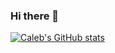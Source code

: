 ### Hi there 👋
[![Caleb's GitHub stats](https://github-readme-stats.vercel.app/api?username=cpbeachler&show_icons=true&theme=radical&hide=stars)](https://github.com/anuraghazra/github-readme-stats)
<!--
**cpbeachler/cpbeachler** is a ✨ _special_ ✨ repository because its `README.md` (this file) appears on your GitHub profile.

Here are some ideas to get you started:

- 🔭 I’m currently working on ...
- 🌱 I’m currently learning ...
- 👯 I’m looking to collaborate on ...
- 🤔 I’m looking for help with ...
- 💬 Ask me about ...
- 📫 How to reach me: ...
- 😄 Pronouns: ...
- ⚡ Fun fact: ...
-->
